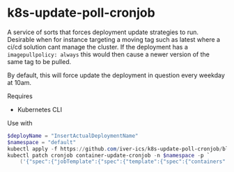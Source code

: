 # k8s-update-poll-cronjob
A service of sorts that forces deployment update strategies to run. Desirable when for instance targeting a moving 
tag such as latest where a ci/cd solution cant manage the cluster. If the deployment has a `imagepullpolicy: always`
this would then cause a newer version of the same tag to be pulled.

By default, this will force update the deployment in question every weekday at 10am.

Requires
- Kubernetes CLI

Use with 
```powershell
$deployName = "InsertActualDeploymentName"
$namespace = "default"
kubectl apply -f https://github.com/iver-ics/k8s-update-poll-cronjob/blob/master/crontjob-poll-deploy-updates.yaml -n $namespace
kubectl patch cronjob container-update-cronjob -n $namespace -p `
    ('{"spec":{"jobTemplate":{"spec":{"template":{"spec":{"containers":[{"name": "deploy-update", "env":[{"name": "DEPLOY_NAME", "value": "'+$deployName+'"}]}]}}}}}}')
```
